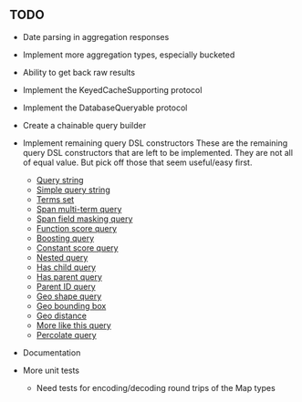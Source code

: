 
## TODO

* Date parsing in aggregation responses
* Implement more aggregation types, especially bucketed
* Ability to get back raw results
* Implement the KeyedCacheSupporting protocol
* Implement the DatabaseQueryable protocol
* Create a chainable query builder
* Implement remaining query DSL constructors
	These are the remaining query DSL constructors that are left to be
	implemented. They are not all of equal value. But pick off those that seem
	useful/easy first.

	* [Query string](https://www.elastic.co/guide/en/elasticsearch/reference/current/query-dsl-query-string-query.html)
	* [Simple query string](https://www.elastic.co/guide/en/elasticsearch/reference/current/query-dsl-simple-query-string-query.html)
	* [Terms set](https://www.elastic.co/guide/en/elasticsearch/reference/current/query-dsl-terms-set-query.html)
	* [Span multi-term query](https://www.elastic.co/guide/en/elasticsearch/reference/current/query-dsl-span-multi-term-query.html)
	* [Span field masking query](https://www.elastic.co/guide/en/elasticsearch/reference/current/query-dsl-span-field-masking-query.html)
	* [Function score query](https://www.elastic.co/guide/en/elasticsearch/reference/current/query-dsl-function-score-query.html)
	* [Boosting query](https://www.elastic.co/guide/en/elasticsearch/reference/current/query-dsl-boosting-query.html)
	* [Constant score query](https://www.elastic.co/guide/en/elasticsearch/reference/current/query-dsl-constant-score-query.html)
	* [Nested query](https://www.elastic.co/guide/en/elasticsearch/reference/current/query-dsl-nested-query.html)
	* [Has child query](https://www.elastic.co/guide/en/elasticsearch/reference/current/query-dsl-has-child-query.html)
	* [Has parent query](https://www.elastic.co/guide/en/elasticsearch/reference/current/query-dsl-has-parent-query.html)
	* [Parent ID query](https://www.elastic.co/guide/en/elasticsearch/reference/current/query-dsl-parent-id-query.html)
	* [Geo shape query](https://www.elastic.co/guide/en/elasticsearch/reference/current/query-dsl-geo-shape-query.html)
	* [Geo bounding box](https://www.elastic.co/guide/en/elasticsearch/reference/current/query-dsl-geo-bounding-box-query.html)
	* [Geo distance](https://www.elastic.co/guide/en/elasticsearch/reference/current/query-dsl-geo-distance-query.html)
	* [More like this query](https://www.elastic.co/guide/en/elasticsearch/reference/current/query-dsl-mlt-query.html)
	* [Percolate query](https://www.elastic.co/guide/en/elasticsearch/reference/current/query-dsl-percolate-query.html)

* Documentation
* More unit tests
	* Need tests for encoding/decoding round trips of the Map types

